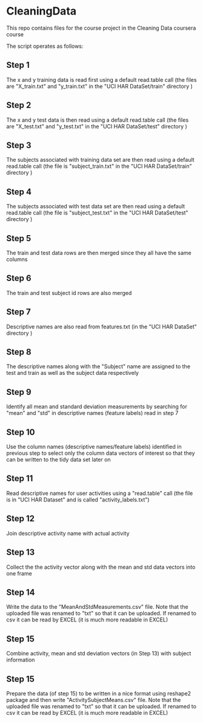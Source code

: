 CleaningData
============

This repo contains files for the course project in the Cleaning Data coursera course

The script operates as follows:

## Step 1
The x and y training data is read first using a default read.table call (the files are "X_train.txt"  and "y_train.txt" in the "UCI HAR DataSet/train" directory )

## Step 2
The x and y test data is then read using a default read.table call (the files are "X_test.txt"  and "y_test.txt" in the "UCI HAR DataSet/test" directory )

## Step 3
The subjects associated with training data set are then read using a default read.table call (the file is "subject_train.txt" in the "UCI HAR DataSet/train" directory )

## Step 4
The subjects associated with test data set are then read using a default read.table call (the file is "subject_test.txt" in the "UCI HAR DataSet/test" directory )

## Step 5
The train and test data rows are then merged since they all have the same columns 

## Step 6
The train and test subject id rows are also merged 

## Step 7
Descriptive names are also read from features.txt (in the "UCI HAR DataSet" directory )

## Step 8
The descriptive names along with the "Subject" name are assigned to the test and train as well as the subject data respectively

## Step 9
Identify all mean and standard deviation measurements by searching for "mean" and "std" in descriptive names (feature labels) read in step 7

## Step 10
Use the column names (descriptive names/feature labels) identified in previous step to select only the column data vectors of interest so that they can be written to the tidy data set later on

## Step 11
Read descriptive names for user activities using a "read.table" call (the file is in "UCI HAR Dataset" and is called "activity_labels.txt")

## Step 12
Join descriptive activity name with actual activity

## Step 13
Collect the the activity vector along with the mean and std data vectors into one frame


## Step 14
Write the data to the "MeanAndStdMeasurements.csv" file.  Note that the uploaded file was renamed to "txt" so that it can be uploaded. If renamed to csv it can be read by EXCEL (it is much more readable in EXCEL)

## Step 15
Combine activity, mean and std deviation vectors (in Step 13) with subject information

## Step 15
Prepare the data (of step 15) to be written in a nice format using reshape2 package and then write "ActivitySubjectMeans.csv" file.  Note that the uploaded file was renamed to "txt" so that it can be uploaded. If renamed to csv it can be read by EXCEL (it is much more readable in EXCEL)






 



